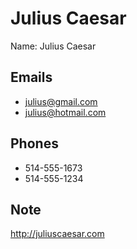 Julius Caesar
=============

Name: Julius Caesar

Emails
------
* julius@gmail.com
* julius@hotmail.com

Phones
------
* 514-555-1673
* 514-555-1234

Note
----
http://juliuscaesar.com
